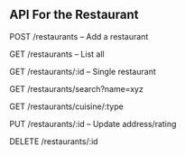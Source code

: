 ## API For the Restaurant

POST /restaurants – Add a restaurant

GET /restaurants – List all

GET /restaurants/:id – Single restaurant

GET /restaurants/search?name=xyz

GET /restaurants/cuisine/:type

PUT /restaurants/:id – Update address/rating

DELETE /restaurants/:id